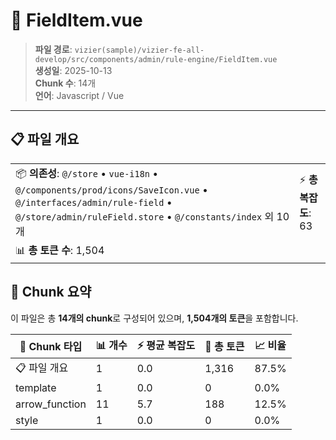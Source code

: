 # 📄 FieldItem.vue

> **파일 경로**: `vizier(sample)/vizier-fe-all-develop/src/components/admin/rule-engine/FieldItem.vue`  
> **생성일**: 2025-10-13  
> **Chunk 수**: 14개  
> **언어**: Javascript / Vue
---





## 📋 파일 개요

| | |
|--|--|
| 📦 **의존성**: `@/store` • `vue-i18n` • `@/components/prod/icons/SaveIcon.vue` • `@/interfaces/admin/rule-field` • `@/store/admin/ruleField.store` • `@/constants/index` 외 10개 | ⚡ **총 복잡도**: 63 |
| 📊 **총 토큰 수**: 1,504 |  |






## 🧩 Chunk 요약

이 파일은 총 **14개의 chunk**로 구성되어 있으며, **1,504개의 토큰**을 포함합니다.

| 🧩 Chunk 타입 | 📊 개수 | ⚡ 평균 복잡도 | 📝 총 토큰 | 📈 비율 |
|---------------|--------|-------------|----------|--------|
| 📋 파일 개요 | 1 | 0.0 | 1,316 | 87.5% |
| template | 1 | 0.0 | 0 | 0.0% |
| arrow_function | 11 | 5.7 | 188 | 12.5% |
| style | 1 | 0.0 | 0 | 0.0% |

